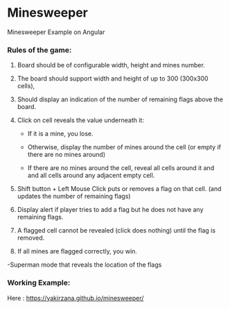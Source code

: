 # Minesweeper
Minesweeper Example on Angular

### Rules of the game:
1.	Board should be of configurable width, height and mines number.
2.	The board should support width and height of up to 300 (300x300 cells),
3.	Should display an indication of the number of remaining flags above the board.
4.	Click on cell reveals the value underneath it:

    * If it is a mine, you lose.

    * Otherwise, display the number of mines around the cell (or empty if there are no mines around)

    * If there are no mines around the cell, reveal all cells around it and and all cells around any adjacent empty cell.
5.	Shift button + Left Mouse Click puts or removes a flag on that cell. (and updates the number of remaining flags)
6.	Display alert if player tries to add a flag but he does not have any remaining flags.
7.	A flagged cell cannot be revealed (click does nothing) until the flag is removed.
8.	If all mines are flagged correctly, you win.

-Superman mode that reveals the location of the flags

### Working Example:
Here : https://yakirzana.github.io/minesweeper/
